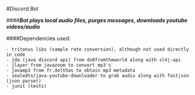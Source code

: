 #Discord Bot

####***Bot plays local audio files, purges messages, downloads youtube videos/audio*** <br>

####Dependencies used:

    - tritonus libs (sample rate conversion), although not used directly in code
    - jda (java discord api) from dv8fromtheworld along with sl4j-api
    - jlayer from javazoom to convert mp3's
    - javamp3 from fr.delthas to obtain mp3 metadata
    - sealedtx/java-youtube-downloader to grab audio along with fastjson (json parser)
    - junit (tests)






